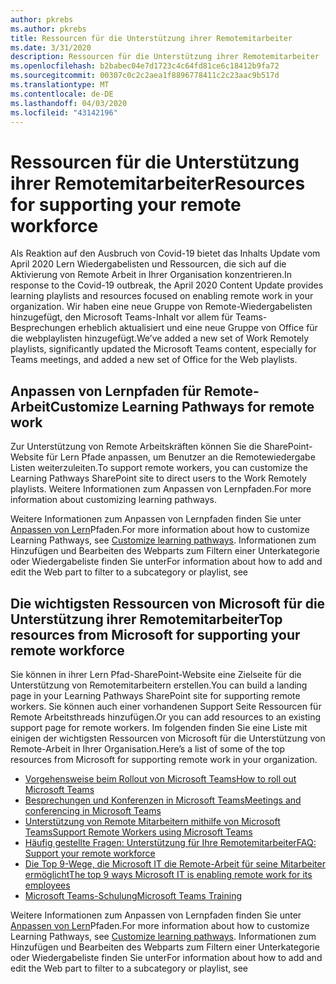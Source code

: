 ```yaml
---
author: pkrebs
ms.author: pkrebs
title: Ressourcen für die Unterstützung ihrer Remotemitarbeiter
ms.date: 3/31/2020
description: Ressourcen für die Unterstützung ihrer Remotemitarbeiter
ms.openlocfilehash: b2babec04e7d1723c4c64fd81ce6c18412b9fa72
ms.sourcegitcommit: 00307c0c2c2aea1f8896778411c2c23aac9b517d
ms.translationtype: MT
ms.contentlocale: de-DE
ms.lasthandoff: 04/03/2020
ms.locfileid: "43142196"
---
```

# <a name="resources-for-supporting-your-remote-workforce"></a><span data-ttu-id="ca920-103">Ressourcen für die Unterstützung ihrer Remotemitarbeiter</span><span class="sxs-lookup"><span data-stu-id="ca920-103">Resources for supporting your remote workforce</span></span>
<span data-ttu-id="ca920-104">Als Reaktion auf den Ausbruch von Covid-19 bietet das Inhalts Update vom April 2020 Lern Wiedergabelisten und Ressourcen, die sich auf die Aktivierung von Remote Arbeit in Ihrer Organisation konzentrieren.</span><span class="sxs-lookup"><span data-stu-id="ca920-104">In response to the Covid-19 outbreak, the April 2020 Content Update provides learning playlists and resources focused on enabling remote work in your organization.</span></span> <span data-ttu-id="ca920-105">Wir haben eine neue Gruppe von Remote-Wiedergabelisten hinzugefügt, den Microsoft Teams-Inhalt vor allem für Teams-Besprechungen erheblich aktualisiert und eine neue Gruppe von Office für die webplaylisten hinzugefügt.</span><span class="sxs-lookup"><span data-stu-id="ca920-105">We’ve added a new set of Work Remotely playlists, significantly updated the Microsoft Teams content, especially for Teams meetings, and added a new set of Office for the Web playlists.</span></span> 

## <a name="customize-learning-pathways-for-remote-work"></a><span data-ttu-id="ca920-106">Anpassen von Lernpfaden für Remote-Arbeit</span><span class="sxs-lookup"><span data-stu-id="ca920-106">Customize Learning Pathways for remote work</span></span>
<span data-ttu-id="ca920-107">Zur Unterstützung von Remote Arbeitskräften können Sie die SharePoint-Website für Lern Pfade anpassen, um Benutzer an die Remotewiedergabe Listen weiterzuleiten.</span><span class="sxs-lookup"><span data-stu-id="ca920-107">To support remote workers, you can customize the Learning Pathways SharePoint site to direct users to the Work Remotely playlists.</span></span> <span data-ttu-id="ca920-108">Weitere Informationen zum Anpassen von Lernpfaden.</span><span class="sxs-lookup"><span data-stu-id="ca920-108">For more information about customizing learning pathways.</span></span>

<span data-ttu-id="ca920-109">Weitere Informationen zum Anpassen von Lernpfaden finden Sie unter [Anpassen von Lern](custom_overview.md)Pfaden.</span><span class="sxs-lookup"><span data-stu-id="ca920-109">For more information about how to customize Learning Pathways, see [Customize learning pathways](custom_overview.md).</span></span> <span data-ttu-id="ca920-110">Informationen zum Hinzufügen und Bearbeiten des Webparts zum Filtern einer Unterkategorie oder Wiedergabeliste finden Sie unter</span><span class="sxs-lookup"><span data-stu-id="ca920-110">For information about how to add and edit the Web part to filter to a subcategory or playlist, see</span></span> 

## <a name="top-resources-from-microsoft-for-supporting-your-remote-workforce"></a><span data-ttu-id="ca920-111">Die wichtigsten Ressourcen von Microsoft für die Unterstützung ihrer Remotemitarbeiter</span><span class="sxs-lookup"><span data-stu-id="ca920-111">Top resources from Microsoft for supporting your remote workforce</span></span>
<span data-ttu-id="ca920-112">Sie können in ihrer Lern Pfad-SharePoint-Website eine Zielseite für die Unterstützung von Remotemitarbeitern erstellen.</span><span class="sxs-lookup"><span data-stu-id="ca920-112">You can build a landing page in your Learning Pathways SharePoint site for supporting remote workers.</span></span> <span data-ttu-id="ca920-113">Sie können auch einer vorhandenen Support Seite Ressourcen für Remote Arbeitsthreads hinzufügen.</span><span class="sxs-lookup"><span data-stu-id="ca920-113">Or you can add resources to an existing support page for remote workers.</span></span> <span data-ttu-id="ca920-114">Im folgenden finden Sie eine Liste mit einigen der wichtigsten Ressourcen von Microsoft für die Unterstützung von Remote-Arbeit in Ihrer Organisation.</span><span class="sxs-lookup"><span data-stu-id="ca920-114">Here’s a list of some of the top resources from Microsoft for supporting remote work in your organization.</span></span> 
- [<span data-ttu-id="ca920-115">Vorgehensweise beim Rollout von Microsoft Teams</span><span class="sxs-lookup"><span data-stu-id="ca920-115">How to roll out Microsoft Teams</span></span>](https://docs.microsoft.com/en-us/microsoftteams/how-to-roll-out-teams)
- [<span data-ttu-id="ca920-116">Besprechungen und Konferenzen in Microsoft Teams</span><span class="sxs-lookup"><span data-stu-id="ca920-116">Meetings and conferencing in Microsoft Teams</span></span>](https://docs.microsoft.com/en-us/microsoftteams/deploy-meetings-microsoft-teams-landing-page)
- [<span data-ttu-id="ca920-117">Unterstützung von Remote Mitarbeitern mithilfe von Microsoft Teams</span><span class="sxs-lookup"><span data-stu-id="ca920-117">Support Remote Workers using Microsoft Teams</span></span>](https://docs.microsoft.com/en-us/microsoftteams/support-remote-work-with-teams)
- [<span data-ttu-id="ca920-118">Häufig gestellte Fragen: Unterstützung für Ihre Remotemitarbeiter</span><span class="sxs-lookup"><span data-stu-id="ca920-118">FAQ: Support your remote workforce</span></span>](https://docs.microsoft.com/en-us/microsoftteams/faq-support-remote-workforce)
- [<span data-ttu-id="ca920-119">Die Top 9-Wege, die Microsoft IT die Remote-Arbeit für seine Mitarbeiter ermöglicht</span><span class="sxs-lookup"><span data-stu-id="ca920-119">The top 9 ways Microsoft IT is enabling remote work for its employees</span></span>](https://www.microsoft.com/en-us/microsoft-365/blog/2020/03/12/top-9-ways-microsoft-it-enabling-remote-work-employees/)
- [<span data-ttu-id="ca920-120">Microsoft Teams-Schulung</span><span class="sxs-lookup"><span data-stu-id="ca920-120">Microsoft Teams Training</span></span>](https://docs.microsoft.com/en-us/microsoftteams/training-microsoft-teams-landing-page)


<span data-ttu-id="ca920-121">Weitere Informationen zum Anpassen von Lernpfaden finden Sie unter [Anpassen von Lern](custom_overview.md)Pfaden.</span><span class="sxs-lookup"><span data-stu-id="ca920-121">For more information about how to customize Learning Pathways, see [Customize learning pathways](custom_overview.md).</span></span> <span data-ttu-id="ca920-122">Informationen zum Hinzufügen und Bearbeiten des Webparts zum Filtern einer Unterkategorie oder Wiedergabeliste finden Sie unter</span><span class="sxs-lookup"><span data-stu-id="ca920-122">For information about how to add and edit the Web part to filter to a subcategory or playlist, see</span></span> 


 
